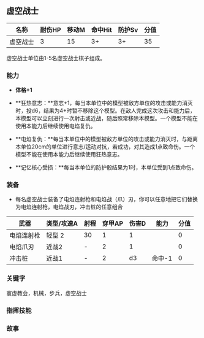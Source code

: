 ## 虚空战士

| 名称     | 耐伤HP | 移动M | 命中Hit | 防护Sv | 分值 |
| -------- | ------ | ----- | ------- | ------ | ---- |
| 虚空战士 | 3      | 15    | 3+      | 3+     | 35   |

虚空战士单位由1-5名虚空战士棋子组成。

### 能力

- **体格+1**

- **狂热意志：**意志+1，每当本单位中的模型被敌方单位的攻击或能力消灭时，投d6，结果为4+时暂不移除这个模型。在敌人完成这次攻击和能力后，本模型可以立刻进行一次射击或近战，随后照常移除本模型。一个模型不能在使用本能力后继续使用电焰复仇。

- **电焰复仇：**每当本单位中的模型被敌方单位的攻击或能力消灭时，与距离本单位20cm的单位进行意志/运动对抗，若成功，对其造成1点致命伤。一个模型不能在使用本能力后继续使用狂热意志。

- **记忆核心受损：**每当本单位的防护骰结果为1时，本单位受到1点致命伤。


### 装备

- 每名虚空战士装备了电焰连射枪和电焰战（爪）刃，你可以任意地把它们替换为电焰连射枪，电焰战刃，冲击桩的任意组合

| 武器       | 类型/攻速A | 射程 | 穿甲AP | 伤害D | 能力   | 分值 |
| ---------- | ---------- | ---- | ------ | ----- | ------ | ---- |
| 电焰连射枪 | 轻型 2     | 30   | 1      | 1     |        | 0    |
| 电焰爪刃   | 近战2      | -    | 2      | 1     |        | 0    |
| 冲击桩     | 近战1      | -    | 2      | d3    | 命中-1 | 0    |

### **关键字**

寰虚教会，机械，步兵，虚空战士

### 指挥技能



### 故事

